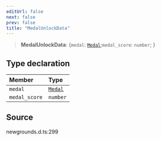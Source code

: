 ```yaml
---
editUrl: false
next: false
prev: false
title: "MedalUnlockData"
---
```


> **MedalUnlockData**: \{`medal`: [`Medal`](/api/type-aliases/medal/);`medal_score`: `number`;  }

## Type declaration

| Member | Type |
| :------ | :------ |
| `medal` | [`Medal`](/api/type-aliases/medal/) |
| `medal_score` | `number` |

## Source

newgrounds.d.ts:299
